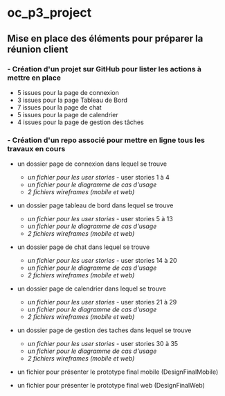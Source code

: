 # oc_p3_project
## Mise en place des éléments pour préparer la réunion client

### - Création d'un projet sur GitHub pour lister les actions à mettre en place 

* 5 issues pour la page de connexion
* 3 issues pour la page Tableau de Bord
* 7 issues pour la page de chat
* 5 issues pour la page de calendrier
* 4 issues pour la page de gestion des tâches


### - Création d'un repo associé pour mettre en ligne tous les travaux en cours

* un dossier page de connexion dans lequel se trouve 
  * _un fichier pour les user stories_ - user stories 1 à 4
  * _un fichier pour le diagramme de cas d'usage_
  * _2 fichiers wireframes (mobile et web)_

* un dossier page tableau de bord dans lequel se trouve 
  * _un fichier pour les user stories_ - user stories 5 à 13
  * _un fichier pour le diagramme de cas d'usage_
  * _2 fichiers wireframes (mobile et web)_

* un dossier page de chat dans lequel se trouve 
  * _un fichier pour les user stories_ - user stories 14 à 20
  * _un fichier pour le diagramme de cas d'usage_
  * _2 fichiers wireframes (mobile et web)_

* un dossier page de calendrier dans lequel se trouve 
  * _un fichier pour les user stories_ - user stories 21 à 29
  * _un fichier pour le diagramme de cas d'usage_
  * _2 fichiers wireframes (mobile et web)_

* un dossier page de gestion des taches dans lequel se trouve 
  * _un fichier pour les user stories_ - user stories 30 à 35
  * _un fichier pour le diagramme de cas d'usage_
  * _2 fichiers wireframes (mobile et web)_

* un fichier pour présenter le prototype final mobile (DesignFinalMobile)

* un fichier pour présenter le prototype final web (DesignFinalWeb)
